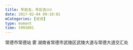 ```yaml
---
title: 年前去，年后去🙄🙄
date: 2017-02-04 09:10:01
mCategories: [说说]
type: moment
time: t091001
---
```


<div id="pics-20170204091001"></div>

<script src="/lib/moment/pics.js"></script>
<script>
var data = [
    {"link": "2017-02-04_000000.jpeg", "type": "shuoshuo"}
];
picsRender(data, "pics-20170204091001");
</script>

常德市常德站 雾
湖南省常德市武陵区武陵大道与常德大道交汇处
